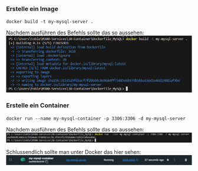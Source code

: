 ### **Erstelle ein Image**
```
docker build -t my-mysql-server .
```

Nachdem ausführen des Befehls sollte das so aussehen:
![Architecktur Docker](/Screenshots/Dockerfile1.png)

### **Erstelle ein Container**
```
docker run --name my-mysql-container -p 3306:3306 -d my-mysql-server
```

Nachdem ausführen des Befehls sollte das so aussehen:
![Architecktur Docker](/Screenshots/Dockerfile2.png)

Schlussendlich sollte man unter Docker das hier sehen:
![Architecktur Docker](/Screenshots/Dockerfile3.png)